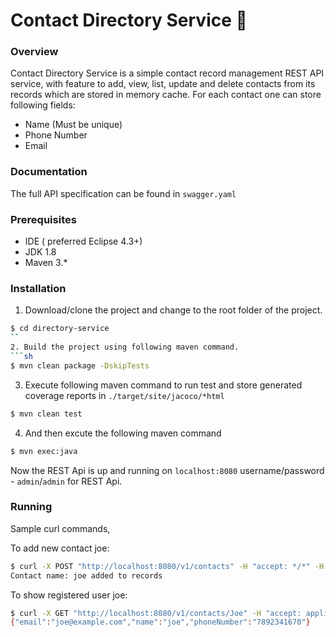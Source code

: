 # Contact Directory Service 📘

### Overview
Contact Directory Service is a simple contact record management REST API service, with feature to add, view, list, update and delete contacts from its records which are stored in memory cache.
For each contact one can store following fields:
 - Name (Must be unique)
 - Phone Number
 - Email

### Documentation

The full API specification can be found in `swagger.yaml`

### Prerequisites
* IDE ( preferred Eclipse 4.3+)
* JDK 1.8
* Maven 3.*

### Installation

1. Download/clone the project and change to the root folder of the project.
```sh
$ cd directory-service
``
2. Build the project using following maven command.
```sh
$ mvn clean package -DskipTests
```
3. Execute following maven command to run test and store generated coverage reports in `./target/site/jacoco/*html`
```sh
$ mvn clean test
```
4. And then excute the following maven command
 ```sh
$ mvn exec:java
```
 Now the REST Api is up and running on `localhost:8080`
 username/password - `admin`/`admin` for REST Api.

 ### Running

 Sample curl commands,

 To add new contact joe:
 ```sh
$ curl -X POST "http://localhost:8080/v1/contacts" -H "accept: */*" -H "Authorization: Basic YWRtaW46c21hcnRiZWFy" -H "Content-Type: application/json" -d "{\"name\":\"joe\",\"phoneNumber\":\"7892341670\",\"email\":\"joe@example.com\"}"
Contact name: joe added to records
 ````
To show registered user joe:
```sh
$ curl -X GET "http://localhost:8080/v1/contacts/Joe" -H "accept: application/json" -H "Authorization: Basic YWRtaW46c21hcnRiZWFy"
{"email":"joe@example.com","name":"joe","phoneNumber":"7892341670"}

